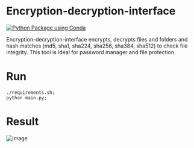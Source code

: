 # Encryption-decryption-interface

[![Python Package using Conda](https://github.com/Masrik-Dahir/Encryption-decryption-interface/actions/workflows/python-package-conda.yml/badge.svg)](https://github.com/Masrik-Dahir/Encryption-decryption-interface/actions/workflows/python-package-conda.yml)



Encryption-decryption-interface encrypts, decrypts files and folders and hash matches (md5, sha1, sha224, sha256, sha384, sha512) to check file integrity. This tool is ideal for password manager and file protection. 

# Run
```
./requirements.sh; 
python main.py;
```

# Result 
![image](https://user-images.githubusercontent.com/69909265/179339926-f10ed956-d887-49dd-add7-6bc62325dfc2.png)

